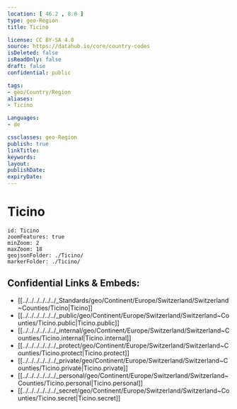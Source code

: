 ```yaml
---
location: [ 46.2 , 8.8 ] 
type: geo-Region
title: Ticino

license: CC BY-SA 4.0
source: https://datahub.io/core/country-codes
isDeleted: false
isReadOnly: false
draft: false
confidential: public

tags:
- geo/Country/Region
aliases:
- Ticino

Languages:
- de

cssclasses: geo-Region
publish: true
linkTitle: 
keywords: 
layout: 
publishDate: 
expiryDate: 
---
```


# Ticino

```leaflet
id: Ticino
zoomFeatures: true 
minZoom: 2 
maxZoom: 18
geojsonFolder: ./Ticino/
markerFolder: ./Ticino/
```


## Confidential Links & Embeds: 
- [[../../../../../../_Standards/geo/Continent/Europe/Switzerland/Switzerland~Counties/Ticino|Ticino]] 
- [[../../../../../../_public/geo/Continent/Europe/Switzerland/Switzerland~Counties/Ticino.public|Ticino.public]] 
- [[../../../../../../_internal/geo/Continent/Europe/Switzerland/Switzerland~Counties/Ticino.internal|Ticino.internal]] 
- [[../../../../../../_protect/geo/Continent/Europe/Switzerland/Switzerland~Counties/Ticino.protect|Ticino.protect]] 
- [[../../../../../../_private/geo/Continent/Europe/Switzerland/Switzerland~Counties/Ticino.private|Ticino.private]] 
- [[../../../../../../_personal/geo/Continent/Europe/Switzerland/Switzerland~Counties/Ticino.personal|Ticino.personal]] 
- [[../../../../../../_secret/geo/Continent/Europe/Switzerland/Switzerland~Counties/Ticino.secret|Ticino.secret]] 

